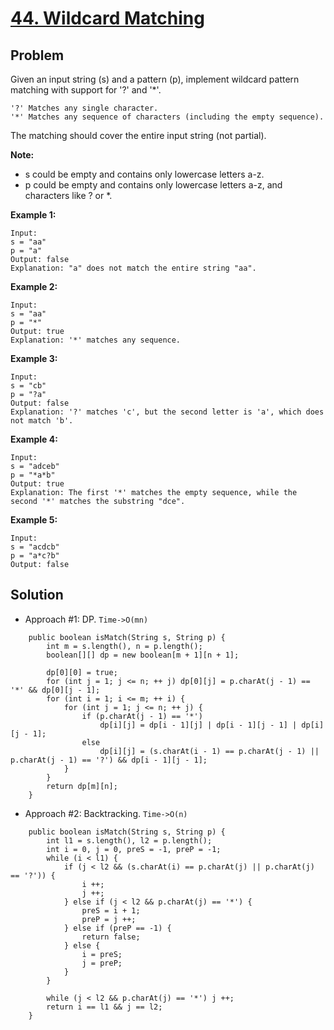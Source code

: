 # <a href='https://leetcode.com/problems/wildcard-matching/'>44. Wildcard Matching</a>

## Problem
Given an input string (s) and a pattern (p), implement wildcard pattern matching with support for '?' and '*'.
```
'?' Matches any single character.
'*' Matches any sequence of characters (including the empty sequence).
```
The matching should cover the entire input string (not partial).

<strong>Note:</strong>
- s could be empty and contains only lowercase letters a-z.
- p could be empty and contains only lowercase letters a-z, and characters like ? or *.

<strong>Example 1:</strong>
```
Input:
s = "aa"
p = "a"
Output: false
Explanation: "a" does not match the entire string "aa".
```
<strong>Example 2:</strong>
```
Input:
s = "aa"
p = "*"
Output: true
Explanation: '*' matches any sequence.
```
<strong>Example 3:</strong>
```
Input:
s = "cb"
p = "?a"
Output: false
Explanation: '?' matches 'c', but the second letter is 'a', which does not match 'b'.
```
<strong>Example 4:</strong>
```
Input:
s = "adceb"
p = "*a*b"
Output: true
Explanation: The first '*' matches the empty sequence, while the second '*' matches the substring "dce".
```
<strong>Example 5:</strong>
```
Input:
s = "acdcb"
p = "a*c?b"
Output: false
```

## Solution
- Approach #1: DP. ```Time->O(mn)```
```
    public boolean isMatch(String s, String p) {
        int m = s.length(), n = p.length();
        boolean[][] dp = new boolean[m + 1][n + 1];
        
        dp[0][0] = true;
        for (int j = 1; j <= n; ++ j) dp[0][j] = p.charAt(j - 1) == '*' && dp[0][j - 1];
        for (int i = 1; i <= m; ++ i) {
            for (int j = 1; j <= n; ++ j) {
                if (p.charAt(j - 1) == '*') 
                    dp[i][j] = dp[i - 1][j] | dp[i - 1][j - 1] | dp[i][j - 1];
                else
                    dp[i][j] = (s.charAt(i - 1) == p.charAt(j - 1) || p.charAt(j - 1) == '?') && dp[i - 1][j - 1];
            }
        }
        return dp[m][n];
    }
```

- Approach #2: Backtracking. ```Time->O(n)```
```
    public boolean isMatch(String s, String p) {
        int l1 = s.length(), l2 = p.length();
        int i = 0, j = 0, preS = -1, preP = -1;
        while (i < l1) {
            if (j < l2 && (s.charAt(i) == p.charAt(j) || p.charAt(j) == '?')) {
                i ++;
                j ++;
            } else if (j < l2 && p.charAt(j) == '*') {
                preS = i + 1;
                preP = j ++;
            } else if (preP == -1) {
                return false;
            } else {
                i = preS;
                j = preP;
            }
        }
        
        while (j < l2 && p.charAt(j) == '*') j ++;
        return i == l1 && j == l2;
    }
```
